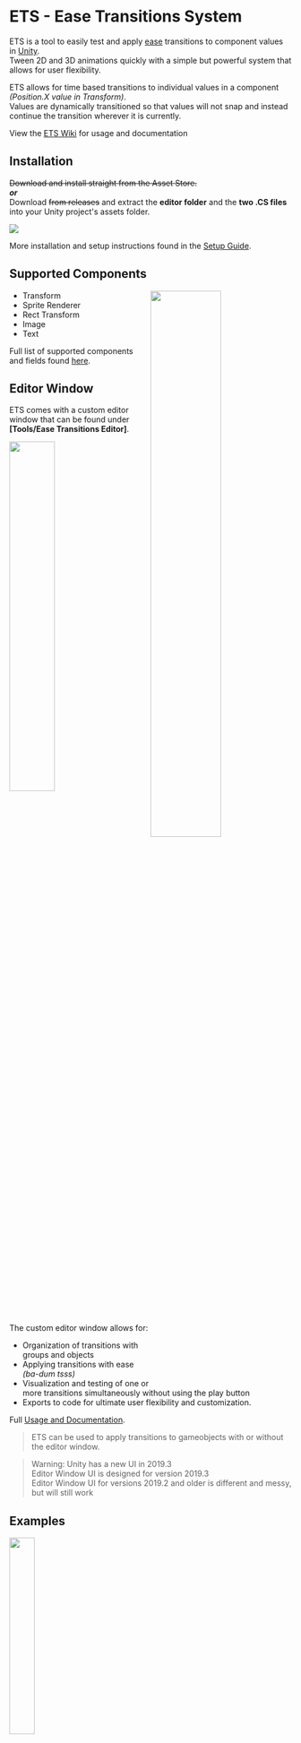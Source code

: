 # ETS - Ease Transitions System
ETS is a tool to easily test and apply [ease](https://easings.net/en) transitions to component values in [Unity](https://unity.com/).  
Tween 2D and 3D animations quickly with a simple but powerful system that allows for user flexibility.  

ETS allows for time based transitions to individual values in a component _(Position.X value in Transform)_.  
Values are dynamically transitioned so that values will not snap and instead continue the transition wherever it is currently.  

View the [ETS Wiki](https://github.com/Misteeps/Ease-Transitions-System/wiki) for usage and documentation  

## Installation
~~Download and install straight from the Asset Store.~~  
_**or**_  
Download ~~from releases~~ and extract the **editor folder** and the **two .CS files** into your Unity project's assets folder.

<img align="middle" width="" src="https://cdn.discordapp.com/attachments/673843892621148160/673926333365223464/Extract_Files.png">

More installation and setup instructions found in the [Setup Guide](https://github.com/Misteeps/Ease-Transitions-System/wiki/Setup-Guide).

## Supported Components

<img align="right" width="50%" src="https://cdn.discordapp.com/attachments/673843892621148160/673963895379066892/Editor_Window_Showcase.png">

- Transform
- Sprite Renderer
- Rect Transform
- Image
- Text

Full list of supported components and fields found [here](https://github.com/Misteeps/Ease-Transitions-System/wiki/Supported-Components).

## Editor Window
ETS comes with a custom editor window that can be found under **[Tools/Ease Transitions Editor]**.

<img align="middle" width="40%" src="https://cdn.discordapp.com/attachments/673843892621148160/673926366835507219/Open_Location.png">

The custom editor window allows for:
- Organization of transitions with groups and objects
- Applying transitions with ease _(ba-dum tsss)_
- Visualization and testing of one or more transitions simultaneously without using the play button
- Exports to code for ultimate user flexibility and customization.

Full [Usage and Documentation](https://github.com/Misteeps/Ease-Transitions-System/wiki/Editor-Window).

> ETS can be used to apply transitions to gameobjects with or without the editor window.

> Warning: Unity has a new UI in 2019.3  
> Editor Window UI is designed for version 2019.3  
> Editor Window UI for versions 2019.2 and older is different and messy, but will still work


## Examples

<img align="middle" width="30%" src="https://cdn.discordapp.com/attachments/673843892621148160/673935037145808906/Timed_Transition_Example.gif">

---

More examples in progress...

## To Do
- Full Documentation in wiki:  
    - [x] Home
    - [ ] Setup Guide
    - [x] How ETS Works
    - [x] Supported Components
    - [x] Editor Window
    - [ ] Scripting API

## Future Considerations
- Seperate UI for 2019.2 and older
- Visualize ease curves
- Custom ease curves
